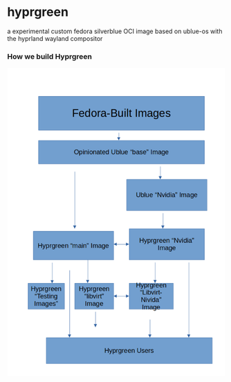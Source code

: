 # hyprgreen

 a experimental custom fedora silverblue OCI image based on ublue-os with the hyprland wayland compositor 


### How we build Hyprgreen
![Flowchat](https://raw.githubusercontent.com/hyprgreen/.github/main/Hyprgreen-FlowChart.webp)
